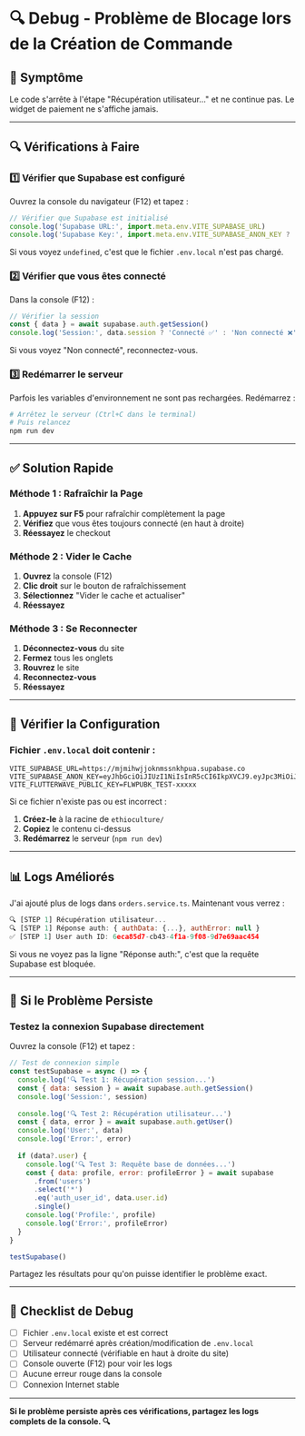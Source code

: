 # 🔍 Debug - Problème de Blocage lors de la Création de Commande

## 🐛 Symptôme

Le code s'arrête à l'étape "Récupération utilisateur..." et ne continue pas. Le widget de paiement ne s'affiche jamais.

---

## 🔍 Vérifications à Faire

### 1️⃣ Vérifier que Supabase est configuré

Ouvrez la console du navigateur (F12) et tapez :

```javascript
// Vérifier que Supabase est initialisé
console.log('Supabase URL:', import.meta.env.VITE_SUPABASE_URL)
console.log('Supabase Key:', import.meta.env.VITE_SUPABASE_ANON_KEY ? 'Configuré ✅' : 'Manquant ❌')
```

Si vous voyez `undefined`, c'est que le fichier `.env.local` n'est pas chargé.

### 2️⃣ Vérifier que vous êtes connecté

Dans la console (F12) :

```javascript
// Vérifier la session
const { data } = await supabase.auth.getSession()
console.log('Session:', data.session ? 'Connecté ✅' : 'Non connecté ❌')
```

Si vous voyez "Non connecté", reconnectez-vous.

### 3️⃣ Redémarrer le serveur

Parfois les variables d'environnement ne sont pas rechargées. Redémarrez :

```bash
# Arrêtez le serveur (Ctrl+C dans le terminal)
# Puis relancez
npm run dev
```

---

## ✅ Solution Rapide

### Méthode 1 : Rafraîchir la Page

1. **Appuyez sur F5** pour rafraîchir complètement la page
2. **Vérifiez** que vous êtes toujours connecté (en haut à droite)
3. **Réessayez** le checkout

### Méthode 2 : Vider le Cache

1. **Ouvrez** la console (F12)
2. **Clic droit** sur le bouton de rafraîchissement
3. **Sélectionnez** "Vider le cache et actualiser"
4. **Réessayez**

### Méthode 3 : Se Reconnecter

1. **Déconnectez-vous** du site
2. **Fermez** tous les onglets
3. **Rouvrez** le site
4. **Reconnectez-vous**
5. **Réessayez**

---

## 🔧 Vérifier la Configuration

### Fichier `.env.local` doit contenir :

```env
VITE_SUPABASE_URL=https://mjmihwjjoknmssnkhpua.supabase.co
VITE_SUPABASE_ANON_KEY=eyJhbGciOiJIUzI1NiIsInR5cCI6IkpXVCJ9.eyJpc3MiOiJzdXBhYmFzZSIsInJlZiI6Im1qbWlod2pqb2tubXNzbmtocHVhIiwicm9sZSI6ImFub24iLCJpYXQiOjE3MzI4MDI5NzcsImV4cCI6MjA0ODM3ODk3N30.nT_KjQ3d2tg5yREYNWmXmyIqSFvmQKqkDTkVm_bjJso
VITE_FLUTTERWAVE_PUBLIC_KEY=FLWPUBK_TEST-xxxxx
```

Si ce fichier n'existe pas ou est incorrect :
1. **Créez-le** à la racine de `ethioculture/`
2. **Copiez** le contenu ci-dessus
3. **Redémarrez** le serveur (`npm run dev`)

---

## 📊 Logs Améliorés

J'ai ajouté plus de logs dans `orders.service.ts`. Maintenant vous verrez :

```javascript
🔍 [STEP 1] Récupération utilisateur...
🔍 [STEP 1] Réponse auth: { authData: {...}, authError: null }
✅ [STEP 1] User auth ID: 6eca85d7-cb43-4f1a-9f08-9d7e69aac454
```

Si vous ne voyez pas la ligne "Réponse auth:", c'est que la requête Supabase est bloquée.

---

## 🚨 Si le Problème Persiste

### Testez la connexion Supabase directement

Ouvrez la console (F12) et tapez :

```javascript
// Test de connexion simple
const testSupabase = async () => {
  console.log('🔍 Test 1: Récupération session...')
  const { data: session } = await supabase.auth.getSession()
  console.log('Session:', session)
  
  console.log('🔍 Test 2: Récupération utilisateur...')
  const { data, error } = await supabase.auth.getUser()
  console.log('User:', data)
  console.log('Error:', error)
  
  if (data?.user) {
    console.log('🔍 Test 3: Requête base de données...')
    const { data: profile, error: profileError } = await supabase
      .from('users')
      .select('*')
      .eq('auth_user_id', data.user.id)
      .single()
    console.log('Profile:', profile)
    console.log('Error:', profileError)
  }
}

testSupabase()
```

Partagez les résultats pour qu'on puisse identifier le problème exact.

---

## 🎯 Checklist de Debug

- [ ] Fichier `.env.local` existe et est correct
- [ ] Serveur redémarré après création/modification de `.env.local`
- [ ] Utilisateur connecté (vérifiable en haut à droite du site)
- [ ] Console ouverte (F12) pour voir les logs
- [ ] Aucune erreur rouge dans la console
- [ ] Connexion Internet stable

---

**Si le problème persiste après ces vérifications, partagez les logs complets de la console. 🔍**




